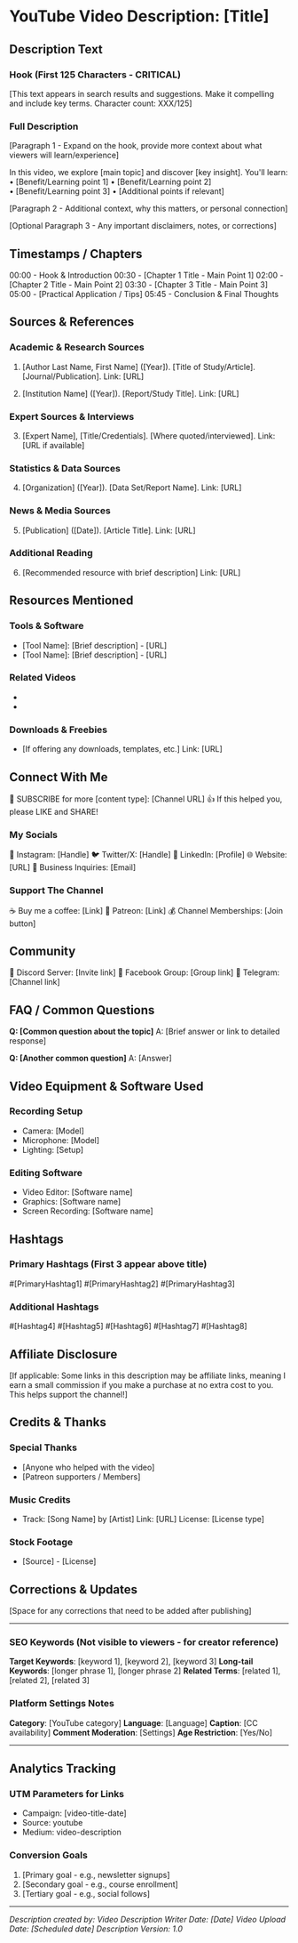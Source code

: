 # YouTube Video Description: [Title]

## Description Text

### Hook (First 125 Characters - CRITICAL)
[This text appears in search results and suggestions. Make it compelling and include key terms. Character count: XXX/125]

### Full Description

[Paragraph 1 - Expand on the hook, provide more context about what viewers will learn/experience]

In this video, we explore [main topic] and discover [key insight]. You'll learn:
• [Benefit/Learning point 1]
• [Benefit/Learning point 2]  
• [Benefit/Learning point 3]
• [Additional points if relevant]

[Paragraph 2 - Additional context, why this matters, or personal connection]

[Optional Paragraph 3 - Any important disclaimers, notes, or corrections]

## Timestamps / Chapters

00:00 - Hook & Introduction
00:30 - [Chapter 1 Title - Main Point 1]
02:00 - [Chapter 2 Title - Main Point 2]
03:30 - [Chapter 3 Title - Main Point 3]
05:00 - [Practical Application / Tips]
05:45 - Conclusion & Final Thoughts

## Sources & References

### Academic & Research Sources
1. [Author Last Name, First Name] ([Year]). [Title of Study/Article]. [Journal/Publication]. 
   Link: [URL]

2. [Institution Name] ([Year]). [Report/Study Title]. 
   Link: [URL]

### Expert Sources & Interviews
3. [Expert Name], [Title/Credentials]. [Where quoted/interviewed]. 
   Link: [URL if available]

### Statistics & Data Sources
4. [Organization] ([Year]). [Data Set/Report Name]. 
   Link: [URL]

### News & Media Sources
5. [Publication] ([Date]). [Article Title]. 
   Link: [URL]

### Additional Reading
6. [Recommended resource with brief description]
   Link: [URL]

## Resources Mentioned

### Tools & Software
- [Tool Name]: [Brief description] - [URL]
- [Tool Name]: [Brief description] - [URL]

### Related Videos
- [Previous video on related topic]: [URL]
- [Follow-up video]: [URL]

### Downloads & Freebies
- [If offering any downloads, templates, etc.]
  Link: [URL]

## Connect With Me

🔔 SUBSCRIBE for more [content type]: [Channel URL]
👍 If this helped you, please LIKE and SHARE!

### My Socials
📸 Instagram: [Handle]
🐦 Twitter/X: [Handle]
💼 LinkedIn: [Profile]
🌐 Website: [URL]
📧 Business Inquiries: [Email]

### Support The Channel
☕ Buy me a coffee: [Link]
🎁 Patreon: [Link]
💰 Channel Memberships: [Join button]

## Community

💬 Discord Server: [Invite link]
👥 Facebook Group: [Group link]
📱 Telegram: [Channel link]

## FAQ / Common Questions

**Q: [Common question about the topic]**
A: [Brief answer or link to detailed response]

**Q: [Another common question]**
A: [Answer]

## Video Equipment & Software Used

### Recording Setup
- Camera: [Model]
- Microphone: [Model]
- Lighting: [Setup]

### Editing Software
- Video Editor: [Software name]
- Graphics: [Software name]
- Screen Recording: [Software name]

## Hashtags

### Primary Hashtags (First 3 appear above title)
#[PrimaryHashtag1] #[PrimaryHashtag2] #[PrimaryHashtag3]

### Additional Hashtags
#[Hashtag4] #[Hashtag5] #[Hashtag6] #[Hashtag7] #[Hashtag8]

## Affiliate Disclosure

[If applicable: Some links in this description may be affiliate links, meaning I earn a small commission if you make a purchase at no extra cost to you. This helps support the channel!]

## Credits & Thanks

### Special Thanks
- [Anyone who helped with the video]
- [Patreon supporters / Members]

### Music Credits
- Track: [Song Name] by [Artist]
  Link: [URL]
  License: [License type]

### Stock Footage
- [Source] - [License]

## Corrections & Updates

[Space for any corrections that need to be added after publishing]

---

### SEO Keywords (Not visible to viewers - for creator reference)
**Target Keywords**: [keyword 1], [keyword 2], [keyword 3]
**Long-tail Keywords**: [longer phrase 1], [longer phrase 2]
**Related Terms**: [related 1], [related 2], [related 3]

### Platform Settings Notes
**Category**: [YouTube category]
**Language**: [Language]
**Caption**: [CC availability]
**Comment Moderation**: [Settings]
**Age Restriction**: [Yes/No]

---

## Analytics Tracking

### UTM Parameters for Links
- Campaign: [video-title-date]
- Source: youtube
- Medium: video-description

### Conversion Goals
1. [Primary goal - e.g., newsletter signups]
2. [Secondary goal - e.g., course enrollment]
3. [Tertiary goal - e.g., social follows]

---

*Description created by: Video Description Writer*
*Date: [Date]*
*Video Upload Date: [Scheduled date]*
*Description Version: 1.0*